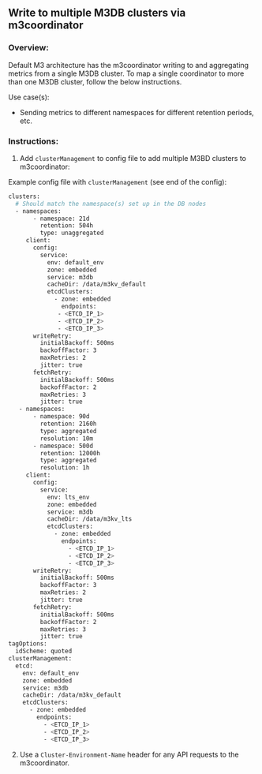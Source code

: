 ## Write to multiple M3DB clusters via m3coordinator

### Overview:

Default M3 architecture has the m3coordinator writing to and aggregating metrics from a single M3DB cluster. To map a single coordinator to more than one M3DB cluster, follow the below instructions. 

Use case(s):
- Sending metrics to different namespaces for different retention periods, etc.

### Instructions: 

1. Add `clusterManagement` to config file to add multiple M3BD clusters to m3coordinator:

Example config file with `clusterManagement` (see end of the config):

```bash
clusters:
  # Should match the namespace(s) set up in the DB nodes
  - namespaces:
       - namespace: 21d
         retention: 504h
         type: unaggregated
     client:
       config:
         service:
           env: default_env
           zone: embedded
           service: m3db
           cacheDir: /data/m3kv_default
           etcdClusters:
             - zone: embedded
               endpoints:
              - <ETCD_IP_1>
              - <ETCD_IP_2>
              - <ETCD_IP_3>
       writeRetry:
         initialBackoff: 500ms
         backoffFactor: 3
         maxRetries: 2
         jitter: true
       fetchRetry:
         initialBackoff: 500ms
         backoffFactor: 2
         maxRetries: 3
         jitter: true
   - namespaces:
       - namespace: 90d
         retention: 2160h
         type: aggregated
         resolution: 10m
       - namespace: 500d
         retention: 12000h
         type: aggregated
         resolution: 1h
     client:
       config:
         service:
           env: lts_env
           zone: embedded
           service: m3db
           cacheDir: /data/m3kv_lts
           etcdClusters:
             - zone: embedded
               endpoints:
                 - <ETCD_IP_1>
                 - <ETCD_IP_2>
                 - <ETCD_IP_3>
       writeRetry:
         initialBackoff: 500ms
         backoffFactor: 3
         maxRetries: 2
         jitter: true
       fetchRetry:
         initialBackoff: 500ms
         backoffFactor: 2
         maxRetries: 3
         jitter: true
tagOptions:
  idScheme: quoted
clusterManagement:
  etcd:
    env: default_env
    zone: embedded
    service: m3db
    cacheDir: /data/m3kv_default
    etcdClusters:
      - zone: embedded
        endpoints:
          - <ETCD_IP_1>
          - <ETCD_IP_2>
          - <ETCD_IP_3>
```
2. Use a `Cluster-Environment-Name` header for any API requests to the m3coordinator. 